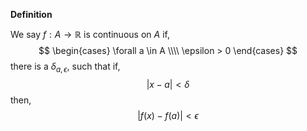 **Definition**

We say $f : A \rightarrow ℝ$  is continuous on $A$ if, 
$$
\begin{cases}
	\forall a \in A \\\\
	\epsilon > 0
\end{cases}
$$
there is a $\delta_{a, \epsilon}$, such that if,
$$\left| x - a \right| < \delta$$
then,
$$
	\left|
		f(x) - f(a)
	\right| < \epsilon
$$


